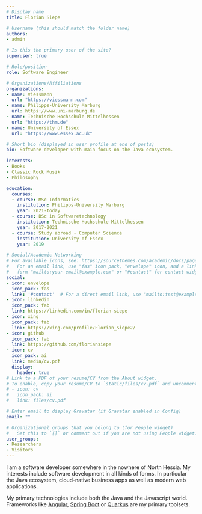 ```yaml
---
# Display name
title: Florian Siepe

# Username (this should match the folder name)
authors:
- admin

# Is this the primary user of the site?
superuser: true

# Role/position
role: Software Engineer

# Organizations/Affiliations
organizations:
- name: Viessmann
  url: "https://viessmann.com"
- name: Philipps-University Marburg
  url: https://www.uni-marburg.de
- name: Technische Hochschule Mittelhessen
  url: "https://thm.de"
- name: University of Essex
  url: "https://www.essex.ac.uk"

# Short bio (displayed in user profile at end of posts)
bio: Software developer with main focus on the Java ecosystem.

interests:
- Books
- Classic Rock Musik
- Philosophy

education:
  courses:
  - course: MSc Informatics
    institution: Philipps-University Marburg
    year: 2021-today
  - course: BSc in Softwaretechnology
    institution: Technische Hochschule Mittelhessen
    year: 2017-2021
  - course: Study abroad - Computer Science
    institution: University of Essex
    year: 2019

# Social/Academic Networking
# For available icons, see: https://sourcethemes.com/academic/docs/page-builder/#icons
#   For an email link, use "fas" icon pack, "envelope" icon, and a link in the
#   form "mailto:your-email@example.com" or "#contact" for contact widget.
social:
- icon: envelope
  icon_pack: fas
  link: '#contact'  # For a direct email link, use "mailto:test@example.org".
- icon: linkedin
  icon_pack: fab
  link: https://linkedin.com/in/florian-siepe
- icon: xing
  icon_pack: fab
  link: https://xing.com/profile/Florian_Siepe2/
- icon: github
  icon_pack: fab
  link: https://github.com/floriansiepe
- icon: cv
  icon_pack: ai
  link: media/cv.pdf
  display:
    header: true
# Link to a PDF of your resume/CV from the About widget.
# To enable, copy your resume/CV to `static/files/cv.pdf` and uncomment the lines below.
# - icon: cv
#   icon_pack: ai
#   link: files/cv.pdf

# Enter email to display Gravatar (if Gravatar enabled in Config)
email: ""

# Organizational groups that you belong to (for People widget)
#   Set this to `[]` or comment out if you are not using People widget.
user_groups:
- Researchers
- Visitors
---
```


I am a software developer somewhere in the nowhere of North Hessia. My interests include software development in all kinds of forms. In particular the Java ecosystem, cloud-native business apps as well as modern web applications.

My primary technologies include both the Java and the Javascript world. Frameworks like [Angular](https://angular.io), [Spring Boot](https://spring.io) or [Quarkus](https://quarkus.io) are my primary toolsets.
